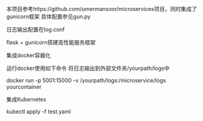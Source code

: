 本项目参考https://github.com/umermansoor/microservices项目，同时集成了gunicorn框架
具体配置参见gun.py

日志输出配置在log.conf

flask + gunicorn搭建高性能服务框架

集成docker容器化

运行docker使用如下命令 将日志输出到外部文件夹/yourpath/logs中

docker run  -p 5001:15000 -v  /yourpath/logs:/microservice/logs yourcontainer

集成Kubernetes

kubectl apply -f test.yaml
